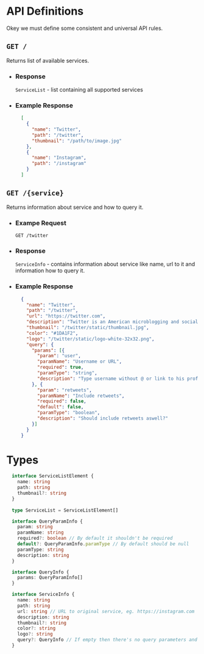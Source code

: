 # API Definitions
Okey we must define some consistent and universal API rules.

## `GET /`
Returns list of available services.

* ### Response
  `ServiceList` - list containing all supported services

* ### Example Response
  ```json
    [
      {
        "name": "Twitter",
        "path": "/twitter",
        "thumbnail": "/path/to/image.jpg"
      },
      {
        "name": "Instagram",
        "path": "/instagram"
      }
    ]
  ```

## `GET /{service}`
Returns information about service and how to query it.

* ### Exampe Request
  `GET /twitter`
* ### Response
  `ServiceInfo` - contains information about service like name, url to it and information how to query it.
* ### Example Response
  ```json
    {
      "name": "Twitter",
      "path": "/twitter",
      "url": "https://twitter.com",
      "description": "Twitter is an American microblogging and social networking service on which users post and interact with messages known as \"tweets\".",
      "thumbnail": "/twitter/static/thumbnail.jpg",
      "color": "#1DA1F2",
      "logo": "/twitter/static/logo-white-32x32.png",
      "query": {
        "params": [{        
          "param": "user",
          "paramName": "Username or URL",
          "required": true,
          "paramType": "string",
          "description": "Type username without @ or link to his profile. Examples: 'scuroguardiano', 'https://twitter.com/scuroguardiano', 'twitter.com/scuroguardiano'"
        }, {
          "param": "retweets",
          "paramName": "Include retweets",
          "required": false,
          "default": false,
          "paramType": "boolean",
          "description": "Should include retweets aswell?"
        }]
      }
    }
  ```
  
# Types
```ts
  interface ServiceListElement {
    name: string
    path: string
    thumbnail?: string
  }
  
  type ServiceList = ServiceListElement[]

  interface QueryParamInfo {
    param: string
    paramName: string
    required?: boolean // By default it shouldn't be required
    default?: QueryParamInfo.paramType // By default should be null
    paramType: string
    description: string
  }

  interface QueryInfo {
    params: QueryParamInfo[]
  }

  interface ServiceInfo {
    name: string
    path: string
    url: string // URL to original service, eg. https://instagram.com
    description: string
    thumbnail?: string
    color?: string
    logo?: string
    query?: QueryInfo // If empty then there's no query parameters and service should respond to request without params
  }
```
